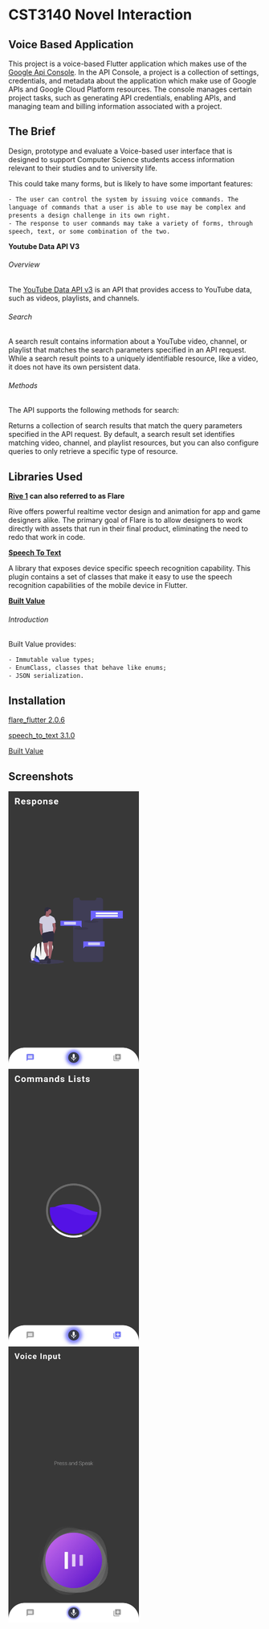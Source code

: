 # CST3140 Novel Interaction
## Voice Based Application 

This project is a voice-based Flutter application which makes use of the [Google Api Console](https://developers.google.com/apis-explorer).
In the API Console, a project is a collection of settings, credentials, and metadata about the application which make use of Google APIs 
and Google Cloud Platform resources. The console manages certain project tasks, such as generating API credentials, enabling APIs, 
and managing team and billing information associated with a project.

## The Brief

Design, prototype and evaluate a Voice-based user interface that is designed to support Computer Science students access information relevant to their studies and to university life.

This could take many forms, but is likely to have some important features:

	- The user can control the system by issuing voice commands. The language of commands that a user is able to use may be complex and presents a design challenge in its own right.
	- The response to user commands may take a variety of forms, through speech, text, or some combination of the two.

**Youtube Data API V3**

###### Overview

The [YouTube Data API v3](https://developers.google.com/youtube/v3/docs/search) is an API that provides access to YouTube data, such as videos, playlists, and channels.

###### Search

A search result contains information about a YouTube video, channel, or playlist that matches the search parameters specified in an API request. While a search result points to a
uniquely identifiable resource, like a video, it does not have its own persistent data.

###### Methods

The API supports the following methods for search:

Returns a collection of search results that match the query parameters specified in the API request. By default, a search result set identifies matching video, channel, 
and playlist resources, but you can also configure queries to only retrieve a specific type of resource.

## Libraries Used

**[Rive 1](https://github.com/2d-inc/Flare-Flutter) can also referred to as Flare**

Rive offers powerful realtime vector design and animation for app and game designers alike. 
The primary goal of Flare is to allow designers to work directly with assets that run in their final product, 
eliminating the need to redo that work in code. 

**[Speech To Text](https://github.com/csdcorp/speech_to_text)**

A library that exposes device specific speech recognition capability.
This plugin contains a set of classes that make it easy to use the speech recognition capabilities of the mobile device in Flutter.

**[Built Value](https://github.com/google/built_value.dart)**

###### Introduction

Built Value provides:

    - Immutable value types;
    - EnumClass, classes that behave like enums;
    - JSON serialization.

## Installation

[flare_flutter 2.0.6](https://pub.dev/packages/flare_flutter)

[speech_to_text 3.1.0](https://pub.dev/packages/speech_to_text)

[Built Value](https://pub.dev/packages/built_value)

## Screenshots
<img src="screenshots/1.jpg" width="260" height="550"> <img src="screenshots/2.jpg" width="260" height="550"> <img src="screenshots/3.jpg" width="260" height="550">